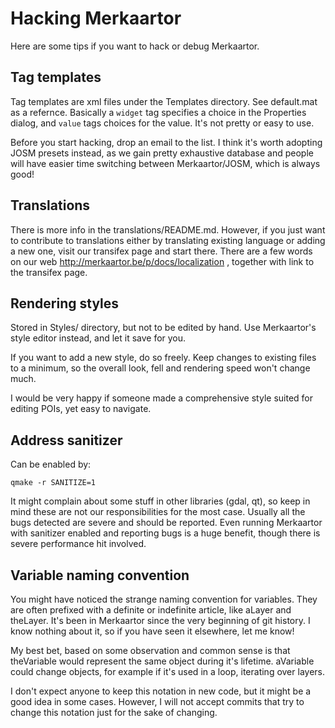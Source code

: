 # Hacking Merkaartor

Here are some tips if you want to hack or debug Merkaartor.

## Tag templates

Tag templates are xml files under the Templates directory. See default.mat as a
refernce. Basically a `widget` tag specifies a choice in the Properties dialog,
and `value` tags choices for the value. It's not pretty or easy to use.

Before you start hacking, drop an email to the list. I think it's worth adopting
JOSM presets instead, as we gain pretty exhaustive database and people will have
easier time switching between Merkaartor/JOSM, which is always good!

## Translations

There is more info in the translations/README.md. However, if you just want to
contribute to translations either by translating existing language or adding a
new one, visit our transifex page and start there. There are a few words on our
web http://merkaartor.be/p/docs/localization , together with link to the
transifex page.

## Rendering styles

Stored in Styles/ directory, but not to be edited by hand. Use Merkaartor's
style editor instead, and let it save for you.

If you want to add a new style, do so freely. Keep changes to existing files to
a minimum, so the overall look, fell and rendering speed won't change much.

I would be very happy if someone made a comprehensive style suited for editing
POIs, yet easy to navigate.

## Address sanitizer

Can be enabled by:

```
qmake -r SANITIZE=1
```

It might complain about some stuff in other libraries (gdal, qt), so keep in
mind these are not our responsibilities for the most case. Usually all the bugs
detected are severe and should be reported. Even running Merkaartor with
sanitizer enabled and reporting bugs is a huge benefit, though there is severe
performance hit involved.

## Variable naming convention

You might have noticed the strange naming convention for variables. They are
often prefixed with a definite or indefinite article, like aLayer and theLayer.
It's been in Merkaartor since the very beginning of git history. I know nothing
about it, so if you have seen it elsewhere, let me know!

My best bet, based on some observation and common sense is that theVariable
would represent the same object during it's lifetime. aVariable could change
objects, for example if it's used in a loop, iterating over layers.

I don't expect anyone to keep this notation in new code, but it might be a good
idea in some cases. However, I will not accept commits that try to change this
notation just for the sake of changing.
